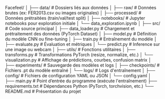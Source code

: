 Facefeel/
│
├── data/                      # Dossiers liés aux données
│   ├── raw/                   # Données brutes (ex: FER2013.csv ou images originales)
│   ├── processed/             # Données prétraitées (train/val/test split)
│
├── notebooks/                # Jupyter notebooks pour exploration initiale
│   └── data_exploration.ipynb
│
├── src/                      # Code source principal
│   ├── data_loader.py        # Chargement et prétraitement des données (PyTorch Dataset)
│   ├── model.py              # Définition du modèle CNN ou fine-tuning
│   ├── train.py              # Entraînement du modèle
│   ├── evaluate.py           # Évaluation et métriques
│   └── predict.py            # Inference sur une image ou webcam
│
├── utils/                    # Fonctions utilitaires
│   ├── transforms.py         # Transformations PyTorch (resize, normalize, etc.)
│   └── visualization.py      # Affichage de prédictions, courbes, confusion matrix
│
├── experiments/              # Sauvegarde des modèles et logs
│   ├── checkpoints/          # Fichiers .pt du modèle entraîné
│   └── logs/                 # Logs d'entraînement
│
├── config/                   # Fichiers de configuration YAML ou JSON
│   └── config.yaml
│
├── main.py                   # Point d’entrée du programme (exécute l'entraînement)
├── requirements.txt          # Dépendances Python (PyTorch, torchvision, etc.)
└── README.md                 # Présentation du projet

